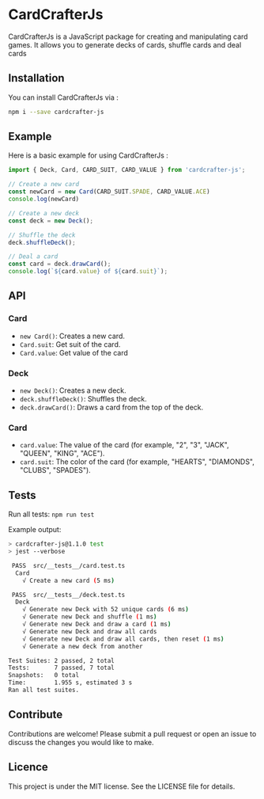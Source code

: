 # CardCrafterJs

CardCrafterJs is a JavaScript package for creating and manipulating card games. It allows you to generate decks of cards, shuffle cards and deal cards

## Installation

You can install CardCrafterJs via :

```bash
npm i --save cardcrafter-js
```

## Example
Here is a basic example for using CardCrafterJs :

```javascript
import { Deck, Card, CARD_SUIT, CARD_VALUE } from 'cardcrafter-js';

// Create a new card
const newCard = new Card(CARD_SUIT.SPADE, CARD_VALUE.ACE)
console.log(newCard)

// Create a new deck
const deck = new Deck();

// Shuffle the deck
deck.shuffleDeck();

// Deal a card
const card = deck.drawCard();
console.log(`${card.value} of ${card.suit}`);
```

## API
### Card
- `new Card()`: Creates a new card.
- `Card.suit`: Get suit of the card.
- `Card.value`: Get value of the card 

### Deck
- `new Deck()`: Creates a new deck.
- `deck.shuffleDeck()`: Shuffles the deck.
- `deck.drawCard()`: Draws a card from the top of the deck.

### Card
- `card.value`: The value of the card (for example, "2", "3", "JACK", "QUEEN", "KING", "ACE").
- `card.suit`: The color of the card (for example, "HEARTS", "DIAMONDS", "CLUBS", "SPADES").

## Tests
Run all tests: `npm run test`

Example output:

```bash
> cardcrafter-js@1.1.0 test
> jest --verbose

 PASS  src/__tests__/card.test.ts
  Card
    √ Create a new card (5 ms)

 PASS  src/__tests__/deck.test.ts
  Deck
    √ Generate new Deck with 52 unique cards (6 ms)
    √ Generate new Deck and shuffle (1 ms)
    √ Generate new Deck and draw a card (1 ms)
    √ Generate new Deck and draw all cards
    √ Generate new Deck and draw all cards, then reset (1 ms)
    √ Generate a new deck from another

Test Suites: 2 passed, 2 total
Tests:       7 passed, 7 total
Snapshots:   0 total
Time:        1.955 s, estimated 3 s
Ran all test suites.
```

## Contribute
Contributions are welcome! Please submit a pull request or open an issue to discuss the changes you would like to make.

## Licence
This project is under the MIT license. See the LICENSE file for details.
